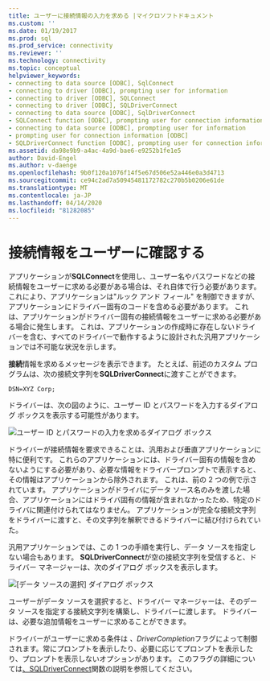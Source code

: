 ```yaml
---
title: ユーザーに接続情報の入力を求める |マイクロソフトドキュメント
ms.custom: ''
ms.date: 01/19/2017
ms.prod: sql
ms.prod_service: connectivity
ms.reviewer: ''
ms.technology: connectivity
ms.topic: conceptual
helpviewer_keywords:
- connecting to data source [ODBC], SqlConnect
- connecting to driver [ODBC], prompting user for information
- connecting to driver [ODBC], SQLConnect
- connecting to driver [ODBC], SQLDriverConnect
- connecting to data source [ODBC], SqlDriverConnect
- SQLConnect function [ODBC], prompting user for connection information
- connecting to data source [ODBC], prompting user for information
- prompting user for connection information [ODBC]
- SQLDriverConnect function [ODBC], prompting user for connection information
ms.assetid: da98e9b9-a4ac-4a9d-bae6-e9252b1fe1e5
author: David-Engel
ms.author: v-daenge
ms.openlocfilehash: 9b0f120a1076f14f5e67d506e52a446e0a3d4713
ms.sourcegitcommit: ce94c2ad7a50945481172782c270b5b0206e61de
ms.translationtype: MT
ms.contentlocale: ja-JP
ms.lasthandoff: 04/14/2020
ms.locfileid: "81282085"
---
```

# <a name="prompting-the-user-for-connection-information"></a>接続情報をユーザーに確認する
アプリケーションが**SQLConnect**を使用し、ユーザー名やパスワードなどの接続情報をユーザーに求める必要がある場合は、それ自体で行う必要があります。 これにより、アプリケーションは"ルック アンド フィール" を制御できますが、アプリケーションにドライバー固有のコードを含める必要があります。 これは、アプリケーションがドライバー固有の接続情報をユーザーに求める必要がある場合に発生します。 これは、アプリケーションの作成時に存在しないドライバーを含む、すべてのドライバーで動作するように設計された汎用アプリケーションでは不可能な状況を示します。  
  
 **接続**情報を求めるメッセージを表示できます。 たとえば、前述のカスタム プログラムは、次の接続文字列を**SQLDriverConnect**に渡すことができます。  
  
```  
DSN=XYZ Corp;  
```  
  
 ドライバーは、次の図のように、ユーザー ID とパスワードを入力するダイアログ ボックスを表示する可能性があります。  
  
 ![ユーザー ID とパスワードの入力を求めるダイアログ ボックス](../../../odbc/reference/develop-app/media/pr18.gif "pr18")  
  
 ドライバーが接続情報を要求できることは、汎用および垂直アプリケーションに特に便利です。 これらのアプリケーションには、ドライバー固有の情報を含めないようにする必要があり、必要な情報をドライバープロンプトで表示すると、その情報はアプリケーションから除外されます。 これは、前の 2 つの例で示されています。 アプリケーションがドライバにデータ ソース名のみを渡した場合、アプリケーションにはドライバ固有の情報が含まれなかったため、特定のドライバに関連付けられてはなりません。 アプリケーションが完全な接続文字列をドライバーに渡すと、その文字列を解釈できるドライバーに結び付けられていた。  
  
 汎用アプリケーションでは、この 1 つの手順を実行し、データ ソースを指定しない場合もあります。 **SQLDriverConnect**が空の接続文字列を受信すると、ドライバー マネージャーは、次のダイアログ ボックスを表示します。  
  
 ![[データ ソースの選択] ダイアログ ボックス](../../../odbc/reference/develop-app/media/ch06a.gif "CH06A")  
  
 ユーザーがデータ ソースを選択すると、ドライバー マネージャーは、そのデータ ソースを指定する接続文字列を構築し、ドライバーに渡します。 ドライバーは、必要な追加情報をユーザーに求めることができます。  
  
 ドライバーがユーザーに求める条件は *、DriverCompletion*フラグによって制御されます。常にプロンプトを表示したり、必要に応じてプロンプトを表示したり、プロンプトを表示しないオプションがあります。 このフラグの詳細については[、SQLDriverConnect](../../../odbc/reference/syntax/sqldriverconnect-function.md)関数の説明を参照してください。
